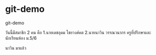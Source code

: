# git-demo
git-demo

วันนี้มีสมาชิก 2 คน คือ
1.นายเดชอุดม ไชยวงศ์คต
2.นายนาวิน วรรณวนากร
ครูที่ปรึกษาและนักเรียนห้อง ม.5/6

นาวิน มาแล้ว